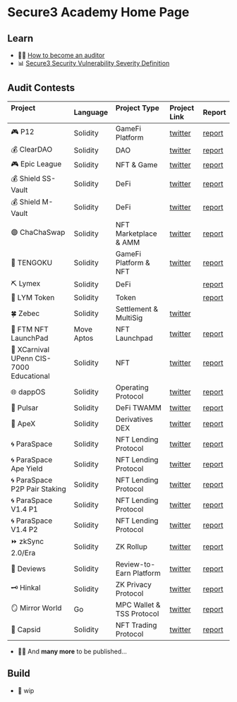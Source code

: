 # Secure3 Academy Home Page

## Learn
- :man_student: [How to become an auditor](https://github.com/Secure3Audit/Secure3Academy/blob/main/HowToBecomeAnAuditor.md)
- :bar_chart: [Secure3 Security Vulnerability Severity Definition](https://github.com/Secure3Audit/Secure3Academy/blob/main/IssueSeverityDefinition.md)

## Audit Contests
| Project &nbsp; &nbsp; &nbsp; &nbsp; &nbsp;&nbsp; &nbsp; &nbsp; &nbsp; &nbsp; &nbsp; &nbsp;&nbsp; &nbsp;                                    | Language | Project Type &nbsp; &nbsp;&nbsp; &nbsp; &nbsp; &nbsp; | Project Link    | Report |
|:----------------------------------------------|:-----------|:------------------|:------------------|:--------------|
| :video_game: P12                            | Solidity | GameFi Platform | [twitter](https://twitter.com/_p12_) | [report](https://github.com/Secure3Audit/P12_Audit_Contest/tree/main/audit_report)                                          |
| :moneybag: ClearDAO                         | Solidity | DAO             | [twitter](https://twitter.com/clear_dao) | [report](https://github.com/Secure3Audit/ClearDAO_Audit_Contest/tree/main/audit_report)                                     |
| :video_game: Epic League                    | Solidity | NFT & Game      | [twitter](https://twitter.com/epicleagueteam) | [report](https://github.com/Secure3Audit/Epic_League_Audit_Contest/tree/main/audit_report)                                  |
| :moneybag: Shield SS-Vault                  | Solidity | DeFi             | [twitter](https://twitter.com/shield_dao) | [report](https://github.com/Secure3Audit/Shield_SSVault_Audit_Contest/tree/main/audit_report)                               |
| :moneybag: Shield M-Vault                   | Solidity | DeFi             | [twitter](https://twitter.com/shield_dao) | [report](https://github.com/Secure3Audit/Shield_MVault_Audit_Contest/tree/main/audit_report)                                |
| :purple_circle: ChaChaSwap                  | Solidity | NFT Marketplace & AMM    | [twitter](https://twitter.com/ChaChaSwap) | [report](https://github.com/Secure3Audit/ChaChaSwap_Audit_Contest/blob/main/audit_report/)                                  |
| :art: TENGOKU                               | Solidity | GameFi Platform & NFT             | [twitter](https://twitter.com/TENGOKU_HQ) | [report](https://github.com/Secure3Audit/TENGOKU_Audit_Contest/tree/main/audit_report)                                      |
| :pick: Lymex                                | Solidity | DeFi            |  | [report](https://github.com/Secure3Audit/Lymex_Audit_Contest/tree/main/audit_report)                                        |
| :dart: LYM Token                            | Solidity | Token           |  | [report](https://github.com/Secure3Audit/Lymex_Token_Audit_Contest/tree/main/audit_report)                                  |
| :four_leaf_clover:	 Zebec                            | Solidity | Settlement & MultiSig           | [twitter](https://twitter.com/Zebec_HQ) |                         |
| :rocket: FTM NFT LaunchPad                  | Move Aptos | NFT Launchpad             | [twitter](https://twitter.com/FTMTeam1) | [report](https://github.com/Secure3Audit/Secure3Academy/tree/main/audit_reports/FTM%20NFT)                                  |
| :lion: XCarnival UPenn CIS-7000 Educational | Solidity | NFT             | [twitter](https://twitter.com/XCarnival_Lab) | [report](https://github.com/Secure3Audit/Secure3Academy/tree/main/audit_reports/XCarnival%20UPenn%20CIS-7000%20Educational) |
| :globe_with_meridians: dappOS               | Solidity | Operating Protocol         | [twitter](https://twitter.com/dappOS_com) | [report](https://github.com/Secure3Audit/Secure3Academy/tree/main/audit_reports/dappOS)                                     |
| :ocean: Pulsar                              | Solidity | DeFi TWAMM        | [twitter](https://twitter.com/PulsarSwap) | [report](https://github.com/Secure3Audit/Secure3Academy/tree/main/audit_reports/Pulsar)                                     |
| :gorilla: ApeX                              | Solidity | Derivatives DEX             | [twitter](https://twitter.com/OfficialApeXdex) | [report](https://github.com/Secure3Audit/Secure3Academy/tree/main/audit_reports/ApeX)                                       |
| :cyclone: ParaSpace                         | Solidity | NFT Lending Protocol    | [twitter](https://twitter.com/ParaSpace_NFT) | [report](https://github.com/Secure3Audit/Secure3Academy/tree/main/audit_reports/ParaSpace)                                  |
| :cyclone: ParaSpace Ape Yield               | Solidity | NFT Lending  Protocol    | [twitter](https://twitter.com/ParaSpace_NFT) | [report](https://github.com/Secure3Audit/Secure3Academy/tree/main/audit_reports/ParaSpace%20Ape%20Yield)                    |
| :cyclone: ParaSpace P2P Pair Staking        | Solidity | NFT Lending Protocol    | [twitter](https://twitter.com/ParaSpace_NFT) | [report](https://github.com/Secure3Audit/Secure3Academy/tree/main/audit_reports/ParaSpace%20P2P%20Pair%20Staking)           |
| :cyclone: ParaSpace V1.4 P1                 | Solidity | NFT Lending Protocol    | [twitter](https://twitter.com/ParaSpace_NFT) | [report](https://github.com/Secure3Audit/Secure3Academy/tree/main/audit_reports/ParaSpace%20V1.4%20P1)                      |
| :cyclone: ParaSpace V1.4 P2                 | Solidity | NFT Lending Protocol    | [twitter](https://twitter.com/ParaSpace_NFT) | [report](https://github.com/Secure3Audit/Secure3Academy/tree/main/audit_reports/ParaSpace%20V1.4%20P2)                      |
| :fast_forward: zkSync 2.0/Era                     | Solidity | ZK Rollup       | [twitter](https://twitter.com/zksync) | [report](https://github.com/Secure3Audit/Secure3Academy/tree/main/audit_reports/zkSync)                                     |
| :green_book: Deviews                        | Solidity | Review-to-Earn Platform           | [twitter](https://twitter.com/Deviews_io) | [report](https://github.com/Secure3Audit/Secure3Academy/tree/main/audit_reports/Deviews)                                    |
| :old_key: Hinkal                        | Solidity | ZK Privacy Protocol           | [twitter](https://twitter.com/hinkal_protocol) | [report](https://github.com/Secure3Audit/Secure3Academy/tree/main/audit_reports/Hinkal)                                    |
| :mirror: Mirror World                        | Go | MPC Wallet & TSS Protocol           | [twitter](https://twitter.com/MirrorPlatform) | [report](https://github.com/Secure3Audit/Secure3Academy/tree/main/audit_reports/MirrorWorldMPCWallet)                                    |
| :butterfly: Capsid                        | Solidity | NFT Trading Protocol           | [twitter](https://twitter.com/Capsid_One) | [report](https://github.com/Secure3Audit/Secure3Academy/tree/main/audit_reports/CapsidNFRTrading)                                    |

- :mage_man: And **many more** to be published...

## Build
- :crystal_ball: wip

